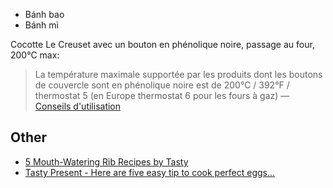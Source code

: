 - Bánh bao
- Bánh mì

Cocotte Le Creuset avec un bouton en phénolique noire, passage au four, 200°C max:

> La température maximale supportée par les produits dont les boutons de couvercle sont en phénolique noire est de 200°C / 392°F / thermostat 5 (en Europe thermostat 6 pour les fours à gaz)
— [Conseils d'utilisation](https://www.lecreuset.fr/conseils-d-utilisation/)

## Other

- [5 Mouth-Watering Rib Recipes by Tasty](https://tasty.co/compilation/5-mouth-watering-rib-recipes)
- [Tasty Present - Here are five easy tip to cook perfect eggs...](https://www.facebook.com/TastyPresents/videos/154478935252929/)